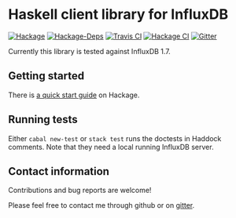 # Haskell client library for InfluxDB
[![Hackage](https://img.shields.io/hackage/v/influxdb.svg)](https://hackage.haskell.org/package/influxdb)
[![Hackage-Deps](https://img.shields.io/hackage-deps/v/influxdb.svg)](http://packdeps.haskellers.com/feed?needle=influxdb)
[![Travis CI](https://travis-ci.org/maoe/influxdb-haskell.svg?branch=master)](https://travis-ci.org/maoe/influxdb-haskell)
[![Hackage CI](http://matrix.hackage.haskell.org/api/v2/packages/influxdb/badge)](https://matrix.hackage.haskell.org/package/influxdb)
[![Gitter](https://badges.gitter.im/maoe/influxdb-haskell.svg)](https://gitter.im/maoe/influxdb-haskell?utm_source=badge&utm_medium=badge&utm_campaign=pr-badge)

Currently this library is tested against InfluxDB 1.7.

## Getting started

There is [a quick start guide](https://hackage.haskell.org/package/influxdb/docs/Database-InfluxDB.html) on Hackage.

## Running tests

Either `cabal new-test` or `stack test` runs the doctests in Haddock comments. Note that they need a local running InfluxDB server.

## Contact information

Contributions and bug reports are welcome!

Please feel free to contact me through github or on [gitter](https://gitter.im/maoe/influxdb-haskell).
